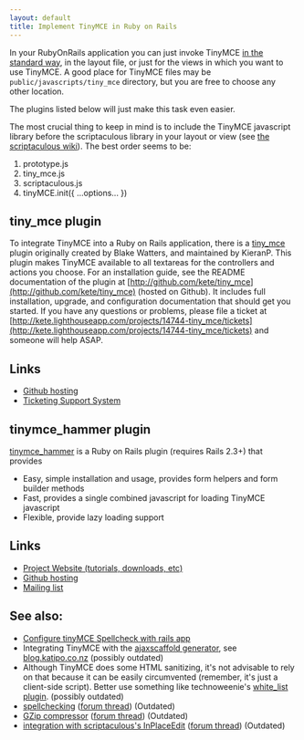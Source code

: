 ```yaml
---
layout: default
title: Implement TinyMCE in Ruby on Rails
---
```


In your RubyOnRails application you can just invoke TinyMCE [in the standard way](https://www.tiny.cloud/docs-3x/TinyMCE3x@Installation/), in the layout file, or just for the views in which you want to use TinyMCE. A good place for TinyMCE files may be `public/javascripts/tiny_mce` directory, but you are free to choose any other location.

The plugins listed below will just make this task even easier.

The most crucial thing to keep in mind is to include the TinyMCE javascript library before the scriptaculous library in your layout or view (see [the scriptaculous wiki](http://wiki.script.aculo.us/scriptaculous/show/tinymce)). The best order seems to be:

1.  prototype.js
2.  tiny_mce.js
3.  scriptaculous.js
4.  tinyMCE.init({ ...options... })

## tiny_mce plugin

To integrate TinyMCE into a Ruby on Rails application, there is a [tiny_mce](http://github.com/kete/tiny_mce) plugin originally created by Blake Watters, and maintained by KieranP. This plugin makes TinyMCE available to all textareas for the controllers and actions you choose. For an installation guide, see the README documentation of the plugin at [http://github.com/kete/tiny_mce](http://github.com/kete/tiny_mce) (hosted on Github). It includes full installation, upgrade, and configuration documentation that should get you started. If you have any questions or problems, please file a ticket at [http://kete.lighthouseapp.com/projects/14744-tiny_mce/tickets](http://kete.lighthouseapp.com/projects/14744-tiny_mce/tickets) and someone will help ASAP.

## Links

*   [Github hosting](http://github.com/kete/tiny_mce)
*   [Ticketing Support System](http://kete.lighthouseapp.com/projects/14744-tiny_mce/tickets)

## tinymce_hammer plugin

[tinymce_hammer](http://tinymcehammer.lanalot.com/) is a Ruby on Rails plugin (requires Rails 2.3+) that provides

*   Easy, simple installation and usage, provides form helpers and form builder methods
*   Fast, provides a single combined javascript for loading TinyMCE javascript
*   Flexible, provide lazy loading support

## Links

*   [Project Website (tutorials, downloads, etc)](http://tinymcehammer.lanalot.com/)
*   [Github hosting](http://github.com/trevorrowe/tinymce_hammer)
*   [Mailing list](http://groups.google.com/group/tinymce_hammer/topics)

## See also:

*   [Configure tinyMCE Spellcheck with rails app](http://webonrails.com/2008/08/08/configuring-tinymce-spellchecker-with-rails-application/)
*   Integrating TinyMCE with the [ajaxscaffold generator](http://www.ajaxscaffold.com/), see [blog.katipo.co.nz](http://blog.katipo.co.nz/?p=24) (possibly outdated)
*   Although TinyMCE does some HTML sanitizing, it's not advisable to rely on that because it can be easily circumvented (remember, it's just a client-side script). Better use something like technoweenie's [white_list plugin](http://svn.techno-weenie.net/projects/plugins/white_list/). (possibly outdated)
*   [spellchecking](http://www.gusto.com/mike/blog/post202) ([forum thread](http://archive.tinymce.com/forum/viewtopic.php?id=5060)) (Outdated)
*   [GZip compressor](http://garbageburrito.com/home/tinymce_gzip_compressor_ruby_on_rails_plugin) ([forum thread](http://archive.tinymce.com/forum/viewtopic.php?id=4765)) (Outdated)
*   [integration with scriptaculous's InPlaceEdit](http://dev.rubyonrails.org/ticket/5263) ([forum thread](http://archive.tinymce.com/forum/viewtopic.php?id=3702)) (Outdated)
